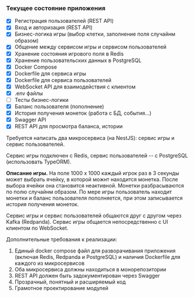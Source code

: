 ### Текущее состояние приложения

- [x] Регистрация пользователей (REST API)
- [x] Вход и авторизация (REST API)
- [x] Бизнес-логика игры (выбор клетки, заполнение поля случайнм образом)
- [x] Общение между сервисом игры и сервисом пользователей
- [x] Хранение состояния игрового поля в Redis
- [x] Хранение пользовательских данных в PostgreSQL
- [x] Docker Compose
- [x] Dockerfile для сервиса игры
- [x] Dockerfile для сервиса пользователей
- [x] WebSocket API для взаимодействия с клиентом
- [x] .env файлы
- [ ] Тесты бизнес-логики
- [x] Баланс пользователя (пополнение)
- [x] История получения монеток (работа с БД, события...)
- [x] Swagger API
- [x] REST API для просмотра баланса, истории

Требуется написать два микросервиса (на NestJS): сервис игры и сервис пользователей.

Сервис игры подключен с Redis, сервис пользователей -- с PostgreSQL (использовать TypeORM).

**Описание игры.** На поле 1000 x 1000 каждый игрок раз в 3 секунды может выбрать ячейку, в которой можнт находится монетка. После выбора ячейки она становится неактивной. Монетки разбрасываются по полю случайнм образом. По мере игры пользователь находит монетки и баланс пользователя пополняется, при этом записывается история получения монеток.

Сервис игры и сервис пользователей общаются друг с другом через Kafka (Redpanda). Сервис игры общается непосредственно с UI клиентом по WebSocket.

Дополнительные требования к реализации:

1. Единый docker compose файл для разворачивания приложения (включая Redis, Redpanda и PostgreSQL) и наличия Dockerfile для каждого из микросервисов
2. Оба микросервиса должны находиться в монорепозитории
3. REST API должен быть задокументирован через Swagger
4. Прозрачный, понятный и расширяемый код
5. Грамотное проектирование модулей
